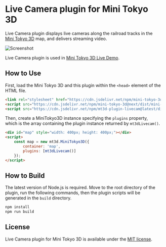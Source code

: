 # Live Camera plugin for Mini Tokyo 3D

Live Camera plugin displays live cameras along the railroad tracks in the [Mini Tokyo 3D](https://minitokyo3d.com) map, and delivers streaming video.

![Screenshot](https://nagix.github.io/mt3d-plugin-livecam/screenshot1.jpg)

Live Camera plugin is used in [Mini Tokyo 3D Live Demo](https://minitokyo3d.com).

## How to Use

First, load the Mini Tokyo 3D and this plugin within the `<head>` element of the HTML file.

```html
<link rel="stylesheet" href="https://cdn.jsdelivr.net/npm/mini-tokyo-3d@next/dist/mini-tokyo-3d.min.css" />
<script src="https://cdn.jsdelivr.net/npm/mini-tokyo-3d@next/dist/mini-tokyo-3d.min.js"></script>
<script src="https://cdn.jsdelivr.net/npm/mt3d-plugin-livecam@latest/dist/mt3d-plugin-livecam.min.js"></script>
```

Then, create a MiniTokyo3D instance specifying the `plugins` property, which is the array containing the plugin instance returned by `mt3dLivecam()`.

```html
<div id="map" style="width: 400px; height: 400px;"></div>
<script>
    const map = new mt3d.MiniTokyo3D({
        container: 'map',
        plugins: [mt3dLivecam()]
    });
</script>
```

## How to Build

The latest version of Node.js is required. Move to the root directory of the plugin, run the following commands, then the plugin scripts will be generated in the `build` directory.
```bash
npm install
npm run build
```

## License

Live Camera plugin for Mini Tokyo 3D is available under the [MIT license](https://opensource.org/licenses/MIT).
